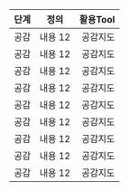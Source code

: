 
| 단계 | 정의 | 활용Tool |
| :--- | :---: | ---: |
| 공감 | 내용 12 | 공감지도 |
| 공감 | 내용 12 | 공감지도 |
| 공감 | 내용 12 | 공감지도 |
| 공감 | 내용 12 | 공감지도 |
| 공감 | 내용 12 | 공감지도 |
| 공감 | 내용 12 | 공감지도 |
| 공감 | 내용 12 | 공감지도 |
| 공감 | 내용 12 | 공감지도 |
| 공감 | 내용 12 | 공감지도 |
